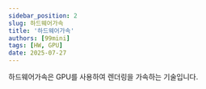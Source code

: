 ```yaml
---
sidebar_position: 2
slug: 하드웨어가속
title: '하드웨어가속'
authors: [99mini]
tags: [HW, GPU]
date: 2025-07-27
---
```


하드웨어가속은 GPU를 사용하여 렌더링을 가속하는 기술입니다.

<!-- truncate -->
